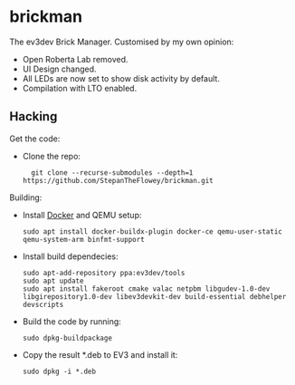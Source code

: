 brickman
========

The ev3dev Brick Manager.
Customised by my own opinion:

* Open Roberta Lab removed.
* UI Design changed.
* All LEDs are now set to show disk activity by default.
* Compilation with LTO enabled.

Hacking
-------

Get the code:

* Clone the repo:

        git clone --recurse-submodules --depth=1 https://github.com/StepanTheFlowey/brickman.git

Building:

*   Install [Docker] and QEMU setup:

        sudo apt install docker-buildx-plugin docker-ce qemu-user-static qemu-system-arm binfmt-support

*   Install build dependecies:

        sudo apt-add-repository ppa:ev3dev/tools
        sudo apt update
        sudo apt install fakeroot cmake valac netpbm libgudev-1.0-dev libgirepository1.0-dev libev3devkit-dev build-essential debhelper devscripts

*   Build the code by running:

        sudo dpkg-buildpackage

*   Copy the result *.deb to EV3 and install it:

        sudo dpkg -i *.deb

[Docker]: https://www.docker.com/

